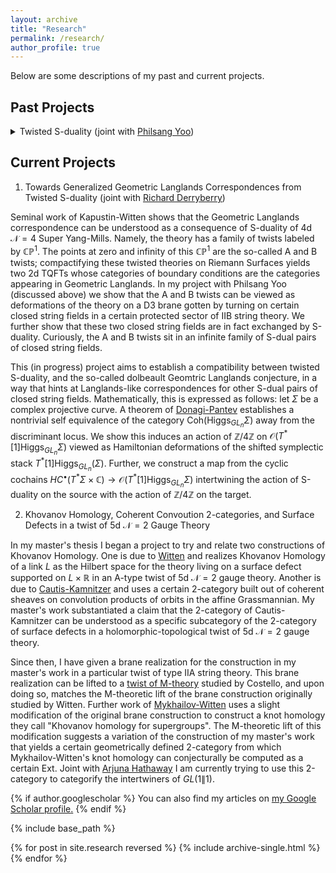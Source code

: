 ```yaml
---
layout: archive
title: "Research"
permalink: /research/
author_profile: true
---
```





Below are some descriptions of my past and current projects. 

Past Projects
------
<details>
<summary> Twisted S-duality (joint with <a href="https://sites.google.com/site/philsangyoo/">Philsang Yoo</a>)</summary>
\n
<p>
This project aims to illustrate a framework for the systematic and rigorous investigation of some mathematical implications of string dualities. The key ingredients are some amazing conjectures of Costello-Li giving descriptions of certain supersymmetry protected sectors of type II superstrings in terms of topological strings. This allows one to recover many calculational maneuvers familiar to string theorists in terms of data attached to a 5-Calabi-Yau category.  A key feature of these protected sectors is that the worldvolume theories of D-branes are twists of the worldvolume theories one normally finds. Since twists of supersymmetric field theories now sit on relatively firm mathematical foundations, these conjectures afford a useful framework for making mathematical conjectures about the effects of string dualities on various homotopical algebraic/derived geometric data attached to supersymmetric field theories. 
</p>

<p>
As a first step in this direction, we derive the action of S-duality on a certain supersymmetry protected sector of type IIB string theory. In mathematical terms, this amounts to constructing an action of $SL_2(\mathbb{Z})$ on the cyclic cochains of a Calabi-Yau 3-fold. We then show that S-duality in this protected sector is responsible for the Geometric Langlands correspondence for $GL_n$, and for a description of the quantized Coulomb branch ring of A-twisted 3d $\mathcal{N}=4$ quiver gauge theories in terms of shifted truncated Yangians. We conclude with some conjectures about other S-dual deformations of 4d $\mathcal{N}=4$ that our framework suggests.
</p>
</details>

Current Projects
------
1. Towards Generalized Geometric Langlands Correspondences from Twisted S-duality (joint with [Richard Derryberry](https://www.perimeterinstitute.ca/people/richard-derryberry))

Seminal work of Kapustin-Witten shows that the Geometric Langlands correspondence can be understood as a consequence of S-duality of 4d $\mathcal{N}=4$ Super Yang-Mills. Namely, the theory has a family of twists labeled by $\mathbb{CP}^1$. The points at zero and infinity of this $\mathbb{CP}^1$ are the so-called A and B twists; compactifying these twisted theories on Riemann Surfaces yields two 2d TQFTs whose categories of boundary conditions are the categories appearing in Geometric Langlands. In my project with Philsang Yoo (discussed above) we show that the A and B twists can be viewed as deformations of the theory on a D3 brane gotten by turning on certain closed string fields in a certain protected sector of IIB string theory. We further show that these two closed string fields are in fact exchanged by S-duality. Curiously, the A and B twists sit in an infinite family of S-dual pairs of closed string fields.

This (in progress) project aims to establish a compatibility between twisted S-duality, and the so-called dolbeault Geomtric Langlands conjecture, in a way that hints at Langlands-like correspondences for other S-dual pairs of closed string fields. Mathematically, this is expressed as follows: let $\Sigma$ be a complex projective curve. A theorem of [Donagi-Pantev](https://arxiv.org/abs/math/0604617) establishes a nontrivial self equivalence of the category $\text{Coh}(\text{Higgs}_{GL_n}\Sigma)$ away from the discriminant locus. We show this induces an action of $\mathbb{Z}/4\mathbb{Z}$ on $\mathcal{O}(T^*[1]\mathrm{Higgs}_{GL_n}\Sigma)$ viewed as Hamiltonian deformations of the shifted symplectic stack $T^*[1]\operatorname{Higgs}_{GL_n}(\Sigma)$. Further, we construct a map from the cyclic cochains $HC^\bullet(T^*\Sigma\times\mathbb{C})\to\mathcal{O}(T^*[1]\mathrm{Higgs}_{GL_n}\Sigma)$ intertwining the action of S-duality on the source with the action of $\mathbb{Z}/4\mathbb{Z}$ on the target. 

2. Khovanov Homology, Coherent Convoution 2-categories, and Surface Defects in a twist of 5d $\mathcal{N}=2$ Gauge Theory

In my master's thesis I began a project to try and relate two constructions of Khovanov Homology. One is due to [Witten](https://arxiv.org/abs/1101.3216) and realizes Khovanov Homology of a link $L$ as the Hilbert space for the theory living on a surface defect supported on $L\times\mathbb{R}$ in an A-type twist of 5d $\mathcal{N}=2$ gauge theory. Another is due to [Cautis-Kamnitzer](https://arxiv.org/abs/math/0701194) and uses a certain 2-category built out of coherent sheaves on convolution products of orbits in the affine Grassmannian. My master's work substantiated a claim that the 2-category of Cautis-Kamnitzer can be understood as a specific subcategory of the 2-category of surface defects in a holomorphic-topological twist of 5d $\mathcal{N}=2$ gauge theory.

Since then, I have given a brane realization for the construction in my master's work in a particular twist of type IIA string theory. This brane realization can be lifted to a [twist of M-theory](https://arxiv.org/abs/1610.04144) studied by Costello, and upon doing so, matches the M-theoretic lift of the brane construction originally studied by Witten. Further work of [Mykhailov-Witten](https://arxiv.org/abs/1410.1175) uses a slight modification of the original brane construction to construct a knot homology they call "Khovanov homology for supergroups". The M-theoretic lift of this modification suggests a variation of the construction of my master's work that yields a certain geometrically defined 2-category from which Mykhailov-Witten's knot homology can conjecturally be computed as a certain Ext. Joint with [Arjuna Hathaway](https://pages.uoregon.edu/jayh/) I am currently trying to use this 2-category to categorify the intertwiners of $GL(1\|1)$.



{% if author.googlescholar %}
  You can also find my articles on <u><a href="{{author.googlescholar}}">my Google Scholar profile</a>.</u>
{% endif %}

{% include base_path %}

{% for post in site.research reversed %}
  {% include archive-single.html %}
{% endfor %}

